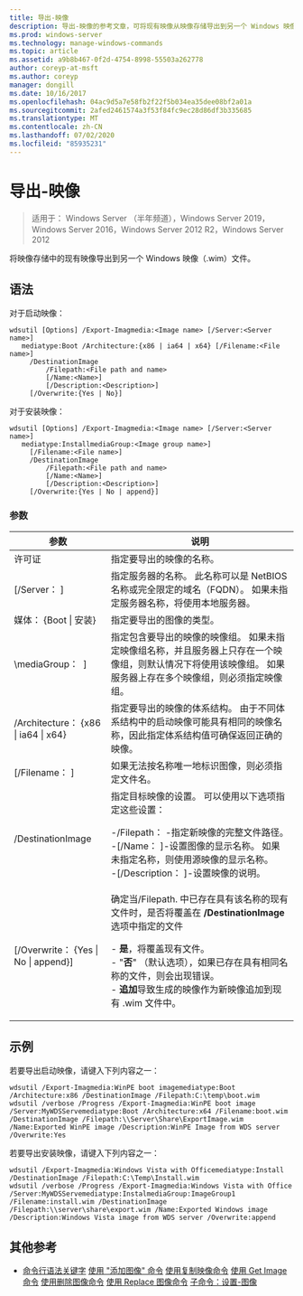 ```yaml
---
title: 导出-映像
description: 导出-映像的参考文章，可将现有映像从映像存储导出到另一个 Windows 映像（.wim）文件。
ms.prod: windows-server
ms.technology: manage-windows-commands
ms.topic: article
ms.assetid: a9b8b467-0f2d-4754-8998-55503a262778
author: coreyp-at-msft
ms.author: coreyp
manager: dongill
ms.date: 10/16/2017
ms.openlocfilehash: 04ac9d5a7e58fb2f22f5b034ea35dee08bf2a01a
ms.sourcegitcommit: 2afed2461574a3f53f84fc9ec28d86df3b335685
ms.translationtype: MT
ms.contentlocale: zh-CN
ms.lasthandoff: 07/02/2020
ms.locfileid: "85935231"
---
```

# <a name="export-image"></a>导出-映像

> 适用于： Windows Server （半年频道），Windows Server 2019，Windows Server 2016，Windows Server 2012 R2，Windows Server 2012

将映像存储中的现有映像导出到另一个 Windows 映像（.wim）文件。

## <a name="syntax"></a>语法
对于启动映像：
```
wdsutil [Options] /Export-Imagmedia:<Image name> [/Server:<Server name>]
   mediatype:Boot /Architecture:{x86 | ia64 | x64} [/Filename:<File name>]
     /DestinationImage
         /Filepath:<File path and name>
         [/Name:<Name>]
         [/Description:<Description>]
     [/Overwrite:{Yes | No}]
```
对于安装映像：
```
wdsutil [Options] /Export-Imagmedia:<Image name> [/Server:<Server name>]
   mediatype:InstallmediaGroup:<Image group name>]
     [/Filename:<File name>]
     /DestinationImage
         /Filepath:<File path and name>
         [/Name:<Name>]
         [/Description:<Description>]
     [/Overwrite:{Yes | No | append}]
```
### <a name="parameters"></a>参数
|参数|说明|
|-------|--------|
许可证<Image name>|指定要导出的映像的名称。|
|[/Server： <Server name> ]|指定服务器的名称。 此名称可以是 NetBIOS 名称或完全限定的域名（FQDN）。 如果未指定服务器名称，将使用本地服务器。|
媒体： {Boot &#124; 安装}|指定要导出的图像的类型。|
|\mediaGroup： <Image group name> ]|指定包含要导出的映像的映像组。 如果未指定映像组名称，并且服务器上只存在一个映像组，则默认情况下将使用该映像组。 如果服务器上存在多个映像组，则必须指定映像组。|
|/Architecture： {x86 &#124; ia64 &#124; x64}|指定要导出的映像的体系结构。 由于不同体系结构中的启动映像可能具有相同的映像名称，因此指定体系结构值可确保返回正确的映像。|
|[/Filename： <Filename> ]|如果无法按名称唯一地标识图像，则必须指定文件名。|
|/DestinationImage|指定目标映像的设置。 可以使用以下选项指定这些设置：<p>-/Filepath： <File path and name> -指定新映像的完整文件路径。<br />-[/Name： <Name> ]-设置图像的显示名称。 如果未指定名称，则使用源映像的显示名称。<br />-[/Description： <Description>]-设置映像的说明。|
|[/Overwrite： {Yes &#124; No &#124; append}]|确定当/Filepath. 中已存在具有该名称的现有文件时，是否将覆盖在 **/DestinationImage**选项中指定的文件<p>-   **是**，将覆盖现有文件。<br />-   "**否**" （默认选项），如果已存在具有相同名称的文件，则会出现错误。<br />-   **追加**导致生成的映像作为新映像追加到现有 .wim 文件中。|
## <a name="examples"></a>示例
若要导出启动映像，请键入下列内容之一：
```
wdsutil /Export-Imagmedia:WinPE boot imagemediatype:Boot /Architecture:x86 /DestinationImage /Filepath:C:\temp\boot.wim
wdsutil /verbose /Progress /Export-Imagmedia:WinPE boot image /Server:MyWDSServemediatype:Boot /Architecture:x64 /Filename:boot.wim
/DestinationImage /Filepath:\\Server\Share\ExportImage.wim /Name:Exported WinPE image /Description:WinPE Image from WDS server /Overwrite:Yes
```
若要导出安装映像，请键入下列内容之一：
```
wdsutil /Export-Imagmedia:Windows Vista with Officemediatype:Install /DestinationImage /Filepath:C:\Temp\Install.wim
wdsutil /verbose /Progress /Export-Imagmedia:Windows Vista with Office /Server:MyWDSServemediatype:InstalmediaGroup:ImageGroup1
/Filename:install.wim /DestinationImage /Filepath:\\server\share\export.wim /Name:Exported Windows image /Description:Windows Vista image from WDS server /Overwrite:append
```
## <a name="additional-references"></a>其他参考
- [命令行语法关键字](command-line-syntax-key.md) 
[使用 "添加图像" 命令](using-the-add-image-command.md) 
[使用复制映像命令](using-the-copy-image-command.md) 
[使用 Get Image 命令](using-the-get-image-command.md) 
[使用删除图像命令](using-the-remove-image-command.md) 
[使用 Replace 图像命令](using-the-replace-image-command.md) 
[子命令：设置-图像](subcommand-set-image.md)
